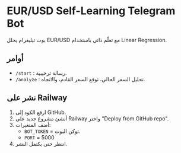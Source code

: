# EUR/USD Self-Learning Telegram Bot

بوت تيليغرام يحلل EUR/USD مع تعلّم ذاتي باستخدام Linear Regression.

## أوامر
- `/start`   : رسالة ترحيبية.
- `/analyze` : تحليل السعر الحالي، توقع السعر القادم، والاتجاه.

## نشر على Railway
1. ارفع الكود إلى GitHub.
2. أنشئ مشروع جديد على Railway واختر "Deploy from GitHub repo".
3. أضف المتغيرات:
   - `BOT_TOKEN` = توكن البوت.
   - `PORT`      = 5000
4. انتظر حتى يكتمل النشر.